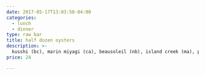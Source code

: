 ```yaml
---
date: 2017-05-17T13:03:58-04:00
categories:
  - lunch
  - dinner
type: raw bar
title: half dozen oysters
description: >-
  kusshi (bc), marin miyagi (ca), beausoleil (nb), island creek (ma), pacific gold (ca)
price: 24

---
```


